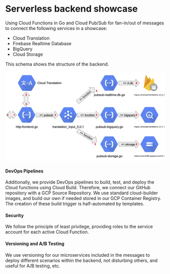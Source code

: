 # Serverless backend showcase

Using Cloud Functions in Go and Cloud Pub/Sub for fan-in/out of messages 
to connect the following services in a showcase:

- Cloud Translation
- Firebase Realtime Database
- BigQuery
- Cloud Storage

This schema shows the structure of the backend.
     
![Schema](schema.png)
    
#### DevOps Pipelines 

Additionally, we provide DevOps pipelines to build, test, and deploy the Cloud functions using Cloud Build. Therefore, 
we connect our GitHub repository with a GCP Source Repository. We use standard cloud-builder images, and build our own 
if needed stored in our GCP Container Registry. The creation of these build trigger is half-automated by templates.


#### Security

We follow the principle of least privilege, providing roles to the service account 
for each active Cloud Function.

#### Versioning and A/B Testing

We use versioning for our microservices included in the messages to deploy different scenarios within the backend, not 
disturbing others, and useful for A/B testing, etc.
